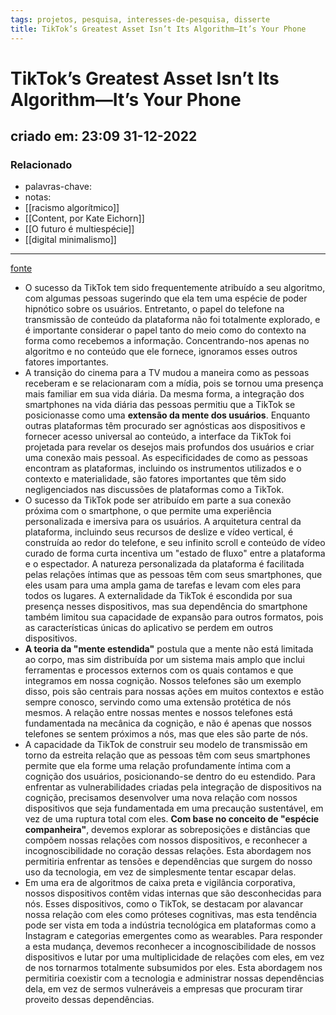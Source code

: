 ```yaml
---
tags: projetos, pesquisa, interesses-de-pesquisa, disserte
title: TikTok’s Greatest Asset Isn’t Its Algorithm—It’s Your Phone
---
```

# TikTok’s Greatest Asset Isn’t Its Algorithm—It’s Your Phone
## criado em: 23:09 31-12-2022

### Relacionado
- palavras-chave: 
- notas: 
- [[racismo algorítmico]]
- [[Content, por Kate Eichorn]]
- [[O futuro é multiespécie]]
- [[digital minimalismo]]
---
[fonte](https://www.wired.com/story/tiktok-phones-extended-mind-philosophy/)

- O sucesso da TikTok tem sido frequentemente atribuído a seu algoritmo, com algumas pessoas sugerindo que ela tem uma espécie de poder hipnótico sobre os usuários. Entretanto, o papel do telefone na transmissão de conteúdo da plataforma não foi totalmente explorado, e é importante considerar o papel tanto do meio como do contexto na forma como recebemos a informação. Concentrando-nos apenas no algoritmo e no conteúdo que ele fornece, ignoramos esses outros fatores importantes.
- A transição do cinema para a TV mudou a maneira como as pessoas receberam e se relacionaram com a mídia, pois se tornou uma presença mais familiar em sua vida diária. Da mesma forma, a integração dos smartphones na vida diária das pessoas permitiu que a TikTok se posicionasse como uma **extensão da mente dos usuários**. Enquanto outras plataformas têm procurado ser agnósticas aos dispositivos e fornecer acesso universal ao conteúdo, a interface da TikTok foi projetada para revelar os desejos mais profundos dos usuários e criar uma conexão mais pessoal. As especificidades de como as pessoas encontram as plataformas, incluindo os instrumentos utilizados e o contexto e materialidade, são fatores importantes que têm sido negligenciados nas discussões de plataformas como a TikTok.
- O sucesso da TikTok pode ser atribuído em parte a sua conexão próxima com o smartphone, o que permite uma experiência personalizada e imersiva para os usuários. A arquitetura central da plataforma, incluindo seus recursos de deslize e vídeo vertical, é construída ao redor do telefone, e seu infinito scroll e conteúdo de vídeo curado de forma curta incentiva um "estado de fluxo" entre a plataforma e o espectador. A natureza personalizada da plataforma é facilitada pelas relações íntimas que as pessoas têm com seus smartphones, que eles usam para uma ampla gama de tarefas e levam com eles para todos os lugares. A externalidade da TikTok é escondida por sua presença nesses dispositivos, mas sua dependência do smartphone também limitou sua capacidade de expansão para outros formatos, pois as características únicas do aplicativo se perdem em outros dispositivos.
- **A teoria da "mente estendida"** postula que a mente não está limitada ao corpo, mas sim distribuída por um sistema mais amplo que inclui ferramentas e processos externos com os quais contamos e que integramos em nossa cognição. Nossos telefones são um exemplo disso, pois são centrais para nossas ações em muitos contextos e estão sempre conosco, servindo como uma extensão protética de nós mesmos. A relação entre nossas mentes e nossos telefones está fundamentada na mecânica da cognição, e não é apenas que nossos telefones se sentem próximos a nós, mas que eles são parte de nós.
- A capacidade da TikTok de construir seu modelo de transmissão em torno da estreita relação que as pessoas têm com seus smartphones permite que ela forme uma relação profundamente íntima com a cognição dos usuários, posicionando-se dentro do eu estendido. Para enfrentar as vulnerabilidades criadas pela integração de dispositivos na cognição, precisamos desenvolver uma nova relação com nossos dispositivos que seja fundamentada em uma precaução sustentável, em vez de uma ruptura total com eles. **Com base no conceito de "espécie companheira"**, devemos explorar as sobreposições e distâncias que compõem nossas relações com nossos dispositivos, e reconhecer a incognoscibilidade no coração dessas relações. Esta abordagem nos permitiria enfrentar as tensões e dependências que surgem do nosso uso da tecnologia, em vez de simplesmente tentar escapar delas.
- Em uma era de algoritmos de caixa preta e vigilância corporativa, nossos dispositivos contêm vidas internas que são desconhecidas para nós. Esses dispositivos, como o TikTok, se destacam por alavancar nossa relação com eles como próteses cognitivas, mas esta tendência pode ser vista em toda a indústria tecnológica em plataformas como a Instagram e categorias emergentes como as wearables. Para responder a esta mudança, devemos reconhecer a incognoscibilidade de nossos dispositivos e lutar por uma multiplicidade de relações com eles, em vez de nos tornarmos totalmente subsumidos por eles. Esta abordagem nos permitiria coexistir com a tecnologia e administrar nossas dependências dela, em vez de sermos vulneráveis a empresas que procuram tirar proveito dessas dependências.
